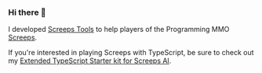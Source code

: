 ### Hi there 👋

I developed [Screeps Tools](https://screeps.admon.dev) to help players of the Programming MMO [Screeps](https://screeps.com).

If you're interested in playing Screeps with TypeScript, be sure to check out my 
[Extended TypeScript Starter kit for Screeps AI](https://github.com/admon84/screeps-typescript-starter).
